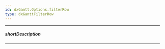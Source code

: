 ```yaml
---
id: dxGantt.Options.filterRow
type: dxGanttFilterRow
---
```

---
##### shortDescription
<!-- Description goes here -->

---
<!-- Description goes here -->